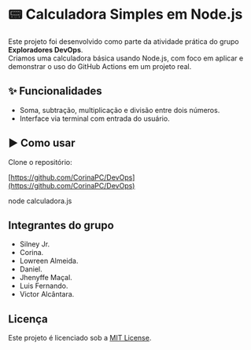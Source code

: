 # 📟 Calculadora Simples em Node.js

Este projeto foi desenvolvido como parte da atividade prática do grupo **Exploradores DevOps**.  
Criamos uma calculadora básica usando Node.js, com foco em aplicar e demonstrar o uso do GitHub Actions em um projeto real.

## ✨ Funcionalidades

- Soma, subtração, multiplicação e divisão entre dois números.  
- Interface via terminal com entrada do usuário.

## ▶️ Como usar

Clone o repositório:

[https://github.com/CorinaPC/DevOps](https://github.com/CorinaPC/DevOps)

node calculadora.js


## Integrantes do grupo

- Silney Jr.
- Corina.
- Lowreen Almeida.
- Daniel.
- Jhenyffe Maçal.
- Luis Fernando.
- Victor Alcântara.

## Licença

Este projeto é licenciado sob a [MIT License](LICENSE).
